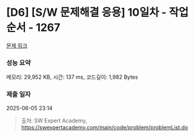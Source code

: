 # [D6] [S/W 문제해결 응용] 10일차 - 작업순서 - 1267 

[문제 링크](https://swexpertacademy.com/main/code/problem/problemDetail.do?contestProbId=AV18TrIqIwUCFAZN) 

### 성능 요약

메모리: 29,952 KB, 시간: 137 ms, 코드길이: 1,982 Bytes

### 제출 일자

2025-06-05 23:14



> 출처: SW Expert Academy, https://swexpertacademy.com/main/code/problem/problemList.do